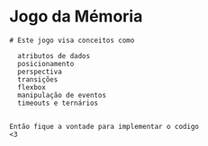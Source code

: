 # Jogo da Mémoria

```
# Este jogo visa conceitos como 

  atributos de dados
  posicionamento
  perspectiva 
  transições
  flexbox
  manipulação de eventos
  timeouts e ternários
  
```

<code>Então fique a vontade para implementar o codigo <3</code> 
